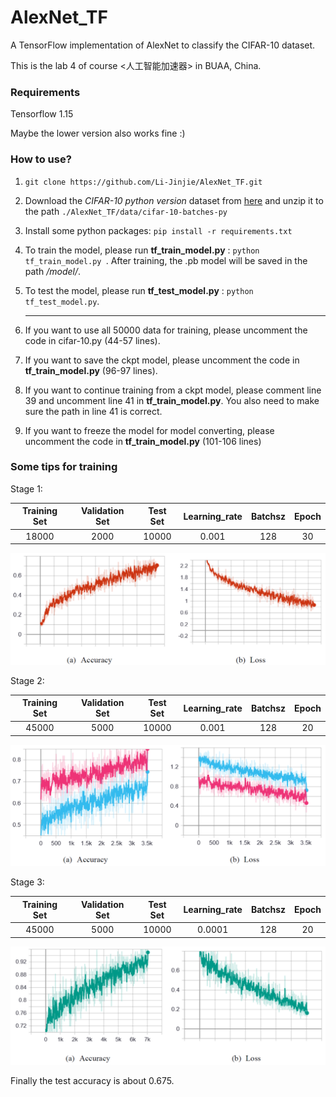 # AlexNet_TF

 A TensorFlow implementation of AlexNet to classify the CIFAR-10 dataset.

This is the lab 4 of course <人工智能加速器> in BUAA, China.

### Requirements

Tensorflow 1.15

Maybe the lower version also works fine :)

### How to use?

1. `git clone https://github.com/Li-Jinjie/AlexNet_TF.git`

2. Download the *CIFAR-10 python version* dataset from [here](https://www.cs.toronto.edu/~kriz/cifar.html) and unzip it to the path `./AlexNet_TF/data/cifar-10-batches-py`

3. Install some python packages: `pip install -r requirements.txt`

4. To train the model, please run **tf_train_model.py** : `python tf_train_model.py `. After training, the .pb model will be saved in the path */model/*.

5. To test the model, please run **tf_test_model.py** : `python tf_test_model.py`.

   ---

6. If you want to use all 50000 data for training, please uncomment the code in cifar-10.py (44-57 lines).

7. If you want to save the ckpt model, please uncomment the code in **tf_train_model.py** (96-97 lines).

8. If you want to continue training from a ckpt model, please comment line 39 and uncomment line 41 in **tf_train_model.py**. You also need to make sure the path in line 41 is correct.

9. If you want to freeze the model for model converting, please uncomment the code in **tf_train_model.py** (101-106 lines)

### Some tips for training

Stage 1:

| Training Set | Validation Set | Test Set | Learning_rate | Batchsz | Epoch |
| :----------: | :------------: | :------: | :-----------: | :-----: | :---: |
|    18000     |      2000      |  10000   |     0.001     |   128   |  30   |

![image-20210201112132481](README.assets/image-20210201112132481.png)

Stage 2:

| Training Set | Validation Set | Test Set | Learning_rate | Batchsz | Epoch |
| :----------: | :------------: | :------: | :-----------: | :-----: | :---: |
|    45000     |      5000      |  10000   |     0.001     |   128   |  20   |

![image-20210201112148026](README.assets/image-20210201112148026.png)

Stage 3:

| Training Set | Validation Set | Test Set | Learning_rate | Batchsz | Epoch |
| :----------: | :------------: | :------: | :-----------: | :-----: | :---: |
|    45000     |      5000      |  10000   |    0.0001     |   128   |  20   |

![image-20210201112206862](README.assets/image-20210201112206862.png)

Finally the test accuracy is about 0.675.

